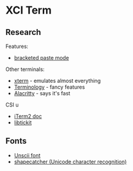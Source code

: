 XCI Term
========

Research
--------

Features:
- [bracketed paste mode](https://cirw.in/blog/bracketed-paste)

Other terminals:

- [xterm](https://invisible-island.net/xterm/) - emulates almost everything
- [Terminology](https://github.com/billiob/terminology) - fancy features
- [Alacritty](https://github.com/alacritty/alacritty) - says it's fast

CSI u

- [iTerm2 doc](https://iterm2.com/documentation-csiu.html)
- [libtickit](http://www.leonerd.org.uk/code/libtickit/)

Fonts
-----

- [Unscii font](http://pelulamu.net/unscii/)
- [shapecatcher (Unicode character recognition)](http://shapecatcher.com)
